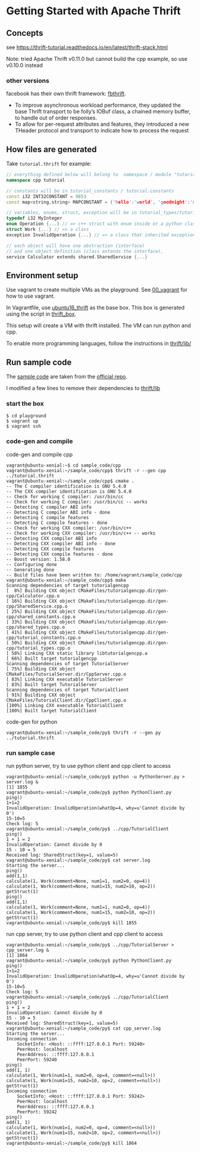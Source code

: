 # Getting Started with Apache Thrift


## Concepts

see https://thrift-tutorial.readthedocs.io/en/latest/thrift-stack.html

Note: tried Apache Thrift v0.11.0 but cannot build the cpp example, so use v0.10.0 instead

### other versions

facebook has their own thrift framework: [fbthrift](https://code.fb.com/open-source/under-the-hood-building-and-open-sourcing-fbthrift/).
- To improve asynchronous workload performance, they updated the base Thrift transport to be folly’s IOBuf class, a chained memory buffer, to handle out of order responses.
- To allow for per-request attributes and features, they introduced a new THeader protocol and transport to indicate how to process the request

## How files are generated

Take `tutorial.thrift` for example:
```cpp
// everything defined below will belong to  namespace / module "tutorial"
namespace cpp tutorial

// constants will be in tutorial_constants / tutorial.constants
const i32 INT32CONSTANT = 9853
const map<string,string> MAPCONSTANT = {'hello':'world', 'goodnight':'moon'}

// variables, enums, struct, exception will be in tutorial_types/tutorial.ttypes
typedef i32 MyInteger
enum Operation {...} // => c++ struct with enum inside or a python class
struct Work {...} // => a class
exception InvalidOperation {...} // => a class that inherited exception

// each object will have one abstraction (interface)
// and one object definition (class extends the interface),
service Calculator extends shared.SharedService {...}
```

## Environment setup

Use vagrant to create multiple VMs as the playground. See [00_vagrant](../00_vagrant) for how to use vagrant.

In Vagrantfile, use [ubuntu16_thrift](https://app.vagrantup.com/kumokay/boxes/ubuntu16_thrift) as the base box.
This box is generated using the script in [thrift_box](thrift_box).

This setup will create a VM with thrift installed. The VM can run python and cpp.

To enable more programming languages, follow the instructions in [thrift/lib/<language>](https://github.com/apache/thrift/tree/master/lib)

## Run sample code

The [sample code](thrift_box/sample_code) are taken from the [official repo](https://github.com/apache/thrift/tree/master/tutorial/).

I modified a few lines to remove their dependencies to [thrift/lib](https://github.com/apache/thrift/tree/master/lib)

### start the box
```console
$ cd playground
$ vagrant up
$ vagrant ssh
```

### code-gen and compile

code-gen and compile cpp
```console
vagrant@ubuntu-xenial:~$ cd sample_code/cpp
vagrant@ubuntu-xenial:~/sample_code/cpp$ thrift -r --gen cpp ../tutorial.thrift
vagrant@ubuntu-xenial:~/sample_code/cpp$ cmake .
-- The C compiler identification is GNU 5.4.0
-- The CXX compiler identification is GNU 5.4.0
-- Check for working C compiler: /usr/bin/cc
-- Check for working C compiler: /usr/bin/cc -- works
-- Detecting C compiler ABI info
-- Detecting C compiler ABI info - done
-- Detecting C compile features
-- Detecting C compile features - done
-- Check for working CXX compiler: /usr/bin/c++
-- Check for working CXX compiler: /usr/bin/c++ -- works
-- Detecting CXX compiler ABI info
-- Detecting CXX compiler ABI info - done
-- Detecting CXX compile features
-- Detecting CXX compile features - done
-- Boost version: 1.58.0
-- Configuring done
-- Generating done
-- Build files have been written to: /home/vagrant/sample_code/cpp
vagrant@ubuntu-xenial:~/sample_code/cpp$ make
Scanning dependencies of target tutorialgencpp
[  8%] Building CXX object CMakeFiles/tutorialgencpp.dir/gen-cpp/Calculator.cpp.o
[ 16%] Building CXX object CMakeFiles/tutorialgencpp.dir/gen-cpp/SharedService.cpp.o
[ 25%] Building CXX object CMakeFiles/tutorialgencpp.dir/gen-cpp/shared_constants.cpp.o
[ 33%] Building CXX object CMakeFiles/tutorialgencpp.dir/gen-cpp/shared_types.cpp.o
[ 41%] Building CXX object CMakeFiles/tutorialgencpp.dir/gen-cpp/tutorial_constants.cpp.o
[ 50%] Building CXX object CMakeFiles/tutorialgencpp.dir/gen-cpp/tutorial_types.cpp.o
[ 58%] Linking CXX static library libtutorialgencpp.a
[ 66%] Built target tutorialgencpp
Scanning dependencies of target TutorialServer
[ 75%] Building CXX object CMakeFiles/TutorialServer.dir/CppServer.cpp.o
[ 83%] Linking CXX executable TutorialServer
[ 83%] Built target TutorialServer
Scanning dependencies of target TutorialClient
[ 91%] Building CXX object CMakeFiles/TutorialClient.dir/CppClient.cpp.o
[100%] Linking CXX executable TutorialClient
[100%] Built target TutorialClient
```

code-gen for python
```console
vagrant@ubuntu-xenial:~/sample_code/py$ thrift -r --gen py ../tutorial.thrift
```

### run sample case

run python server, try to use python client and cpp client to access
```console
vagrant@ubuntu-xenial:~/sample_code/py$ python -u PythonServer.py > server.log &
[1] 1855
vagrant@ubuntu-xenial:~/sample_code/py$ python PythonClient.py
ping()
1+1=2
InvalidOperation: InvalidOperation(whatOp=4, why=u'Cannot divide by 0')
15-10=5
Check log: 5
vagrant@ubuntu-xenial:~/sample_code/py$ ../cpp/TutorialClient
ping()
1 + 1 = 2
InvalidOperation: Cannot divide by 0
15 - 10 = 5
Received log: SharedStruct(key=1, value=5)
vagrant@ubuntu-xenial:~/sample_code/py$ cat server.log
Starting the server...
ping()
add(1,1)
calculate(1, Work(comment=None, num1=1, num2=0, op=4))
calculate(1, Work(comment=None, num1=15, num2=10, op=2))
getStruct(1)
ping()
add(1,1)
calculate(1, Work(comment=None, num1=1, num2=0, op=4))
calculate(1, Work(comment=None, num1=15, num2=10, op=2))
getStruct(1)
vagrant@ubuntu-xenial:~/sample_code/py$ kill 1855
```

run cpp server, try to use python client and cpp client to access
```console
vagrant@ubuntu-xenial:~/sample_code/py$ ../cpp/TutorialServer > cpp_server.log &
[1] 1864
vagrant@ubuntu-xenial:~/sample_code/py$ python PythonClient.py
ping()
1+1=2
InvalidOperation: InvalidOperation(whatOp=4, why=u'Cannot divide by 0')
15-10=5
Check log: 5
vagrant@ubuntu-xenial:~/sample_code/py$ ../cpp/TutorialClient
ping()
1 + 1 = 2
InvalidOperation: Cannot divide by 0
15 - 10 = 5
Received log: SharedStruct(key=1, value=5)
vagrant@ubuntu-xenial:~/sample_code/py$ cat cpp_server.log
Starting the server...
Incoming connection
	SocketInfo: <Host: ::ffff:127.0.0.1 Port: 59240>
	PeerHost: localhost
	PeerAddress: ::ffff:127.0.0.1
	PeerPort: 59240
ping()
add(1, 1)
calculate(1, Work(num1=1, num2=0, op=4, comment=<null>))
calculate(1, Work(num1=15, num2=10, op=2, comment=<null>))
getStruct(1)
Incoming connection
	SocketInfo: <Host: ::ffff:127.0.0.1 Port: 59242>
	PeerHost: localhost
	PeerAddress: ::ffff:127.0.0.1
	PeerPort: 59242
ping()
add(1, 1)
calculate(1, Work(num1=1, num2=0, op=4, comment=<null>))
calculate(1, Work(num1=15, num2=10, op=2, comment=<null>))
getStruct(1)
vagrant@ubuntu-xenial:~/sample_code/py$ kill 1864
```
